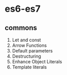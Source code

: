 # es6-es7
## commons
1. Let and const
2. Arrow Functions
3. Default parameters
4. Destructuring
5. Enhance Object Literals
6. Template literals
